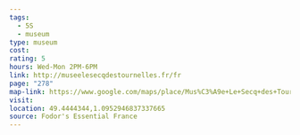 ```yaml
---
tags:
  - 5S
  - museum
type: museum
cost: 
rating: 5
hours: Wed-Mon 2PM-6PM
link: http://museelesecqdestournelles.fr/fr
page: "278"
map-link: https://www.google.com/maps/place/Mus%C3%A9e+Le+Secq+des+Tournelles/@49.4443978,1.0925579,17z/data=!3m1!4b1!4m6!3m5!1s0x47e0ddd6fc685029:0xcecb2f524b95d506!8m2!3d49.4443943!4d1.0951328!16s%2Fg%2F122jkp3c?entry=ttu&g_ep=EgoyMDI0MDkxNS4wIKXMDSoASAFQAw%3D%3D
visit: 
location: 49.4444344,1.0952946837337665
source: Fodor's Essential France
---
```

